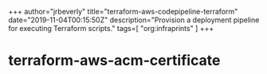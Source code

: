 +++
author="jrbeverly"
title="terraform-aws-codepipeline-terraform"
date="2019-11-04T00:15:50Z"
description="Provision a deployment pipeline for executing Terraform scripts."
tags=[
  "org:infraprints"
]
+++

# terraform-aws-acm-certificate

